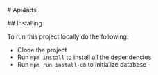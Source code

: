 # Api4ads

## Installing

To run this project locally do the following:

- Clone the project
- Run ```npm install``` to install all the dependencies
- Run ```npm run install-db``` to initialize database 

